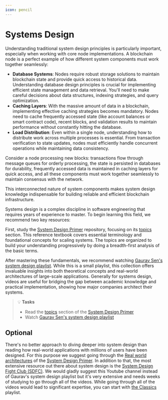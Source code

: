 ```yaml
---
icon: pencil
---
```


# Systems Design

Understanding traditional system design principles is particularly important, especially when working with core node implementations. A blockchain node is a perfect example of how different system components must work together seamlessly:

* **Database Systems**: Nodes require robust storage solutions to maintain blockchain state and provide quick access to historical data. Understanding database design principles is crucial for implementing efficient state management and data retrieval. You'll need to make careful decisions about data structures, indexing strategies, and query optimization.
* **Caching Layers**: With the massive amount of data in a blockchain, implementing effective caching strategies becomes mandatory. Nodes need to cache frequently accessed state (like account balances or smart contract code), recent blocks, and validation results to maintain performance without constantly hitting the database.
* **Load Distribution**: Even within a single node, understanding how to distribute work across multiple processes is essential. From transaction verification to state updates, nodes must efficiently handle concurrent operations while maintaining data consistency.

Consider a node processing new blocks: transactions flow through message queues for orderly processing, the state is persisted in databases for durability, frequently accessed data is maintained in caching layers for quick access, and all these components must work together seamlessly to maintain consensus with the network.

This interconnected nature of system components makes system design knowledge indispensable for building reliable and efficient blockchain infrastructure.

Systems design is a complex discipline in software engineering that requires years of experience to master. To begin learning this field, we recommend two key resources:

First, study the [System Design Primer](https://github.com/donnemartin/system-design-primer) repository, focusing on its [topics](https://github.com/donnemartin/system-design-primer?tab=readme-ov-file#system-design-topics-start-here) section. This reference textbook covers essential terminology and foundational concepts for scaling systems. The topics are organized to build your understanding progressively by doing a breadth-first analysis of the basic terms.&#x20;

After mastering these fundamentals, we recommend watching [Gaurav Sen's system design playlist](https://www.youtube.com/playlist?list=PLMCXHnjXnTnvo6alSjVkgxV-VH6EPyvoX). While this is a small playlist, this collection offers invaluable insights into both theoretical concepts and real-world architectures of large-scale applications. Generally for systems design, videos are useful for  bridging the gap between academic knowledge and practical implementation, showing how major companies architect their systems.

> 💡 **Tasks**
> * Read the [topics](https://github.com/donnemartin/system-design-primer?tab=readme-ov-file#system-design-topics-start-here) section of the [System Design Primer](https://github.com/donnemartin/system-design-primer)
> * Watch [Gaurav Sen's system design playlist](https://www.youtube.com/playlist?list=PLMCXHnjXnTnvo6alSjVkgxV-VH6EPyvoX)

## Optional

There's no better approach to diving deeper into system design than reading how real-world applications with millions of users have been designed. For this purpose we suggest going through the [Real world architectures](https://github.com/donnemartin/system-design-primer?tab=readme-ov-file#real-world-architectures) of the [System Design Primer](https://github.com/donnemartin/system-design-primer). In addition to that, the most extensive resource out there about system design is the [System Design Fight Club (SDFC)](https://www.youtube.com/@SDFC). We would gladly suggest this Youtube channel instead of Gaurav's system design playlist but it's very extensive and needs weeks of studying to go through all of the videos. While going through all of the videos would lead to significant expertise, you can start with [the Classics](https://www.youtube.com/playlist?list=PLlvnxKilk3aLHlPts2bQrRJ3oJaFKJXhf) playlist.